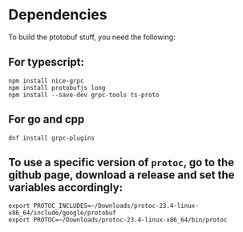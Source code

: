 # Dependencies

To build the ptotobuf stuff, you need the following:

## For typescript:

```
npm install nice-grpc
npm install protobufjs long
npm install --save-dev grpc-tools ts-proto
```

## For go and cpp

```
dnf install grpc-plugins
```

## To use a specific version of `protoc`, go to the github page, download a release and set the variables accordingly:
```
export PROTOC_INCLUDES=~/Downloads/protoc-23.4-linux-x86_64/include/google/protobuf
export PROTOC=~/Downloads/protoc-23.4-linux-x86_64/bin/protoc
```